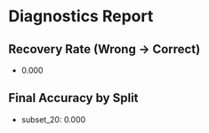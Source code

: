 # Diagnostics Report

## Recovery Rate (Wrong -> Correct)
- 0.000

## Final Accuracy by Split
- subset_20: 0.000
